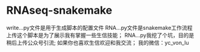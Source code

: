 # RNAseq-snakemake
write...py文件是用于生成脚本的配置文件
RNA...py文件是snakemake工作流程
上传这个脚本是为了展示我有掌握一些生信技能；
RNA...py我挖了个坑，目的是稍后上传公众号引流;
如果你也喜欢生信欢迎和我交流；
我的微信：yc_von_lu
